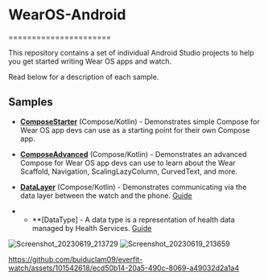 # WearOS-Android
======================

This repository contains a set of individual Android Studio projects to help you get started writing Wear OS apps and watch.

Read below for a description of each sample.


Samples
----------
* **[ComposeStarter](ComposeStarter)** (Compose/Kotlin) - Demonstrates simple Compose for Wear OS app devs can use as a starting point for their own Compose app.

* **[ComposeAdvanced](ComposeAdvanced)** (Compose/Kotlin) - Demonstrates an advanced Compose for Wear OS app devs can use to learn about the Wear Scaffold, Navigation, ScalingLazyColumn, CurvedText, and more.

* **[DataLayer](DataLayer)** (Compose/Kotlin) - Demonstrates communicating via the data layer between the watch and the phone. [Guide](https://developer.android.com/training/wearables/data-layer)
  
* * **[DataType] - A data type is a representation of health data managed by Health Services. [Guide]([https://developer.android.com/training/wearables/data-layer](https://developer.android.com/reference/kotlin/androidx/health/services/client/data/DataType)https://developer.android.com/reference/kotlin/androidx/health/services/client/data/DataType)
 
![Screenshot_20230619_213729](https://github.com/buiduclam09/everfit-watch/assets/101542618/76165231-6f4f-450c-8b71-b4521c2e40aa)
![Screenshot_20230619_213659](https://github.com/buiduclam09/everfit-watch/assets/101542618/71df11f0-9842-47c9-b468-ca290d807d22)


https://github.com/buiduclam09/everfit-watch/assets/101542618/ecd50b14-20a5-490c-8069-a49032d2a1a4

